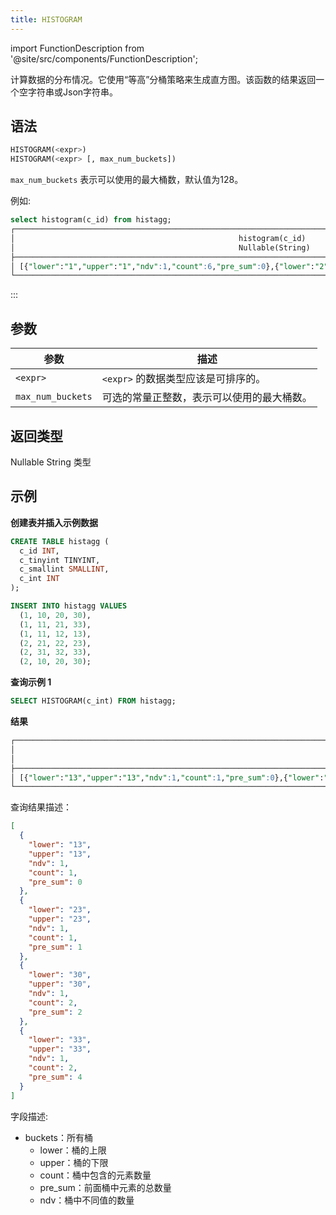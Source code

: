 ```yaml
---
title: HISTOGRAM
---
```

import FunctionDescription from '@site/src/components/FunctionDescription';

<FunctionDescription description="引入或更新: v1.2.377"/>

计算数据的分布情况。它使用“等高”分桶策略来生成直方图。该函数的结果返回一个空字符串或Json字符串。

## 语法

```sql
HISTOGRAM(<expr>)
HISTOGRAM(<expr> [, max_num_buckets])
```

`max_num_buckets` 表示可以使用的最大桶数，默认值为128。

例如:
```sql
select histogram(c_id) from histagg;
┌───────────────────────────────────────────────────────────────────────────────────────────────────────────────────┐
│                                                  histogram(c_id)                                                  │
│                                                  Nullable(String)                                                 │
├───────────────────────────────────────────────────────────────────────────────────────────────────────────────────┤
│ [{"lower":"1","upper":"1","ndv":1,"count":6,"pre_sum":0},{"lower":"2","upper":"2","ndv":1,"count":6,"pre_sum":6}] │
└───────────────────────────────────────────────────────────────────────────────────────────────────────────────────┘
```
:::

## 参数

| 参数              | 描述                                                                                |
|-------------------|--------------------------------------------------------------------------------------------|
| `<expr>`          | `<expr>` 的数据类型应该是可排序的。                                              |
| `max_num_buckets` | 可选的常量正整数，表示可以使用的最大桶数。        |

## 返回类型

Nullable String 类型

## 示例

**创建表并插入示例数据**

```sql
CREATE TABLE histagg (
  c_id INT,
  c_tinyint TINYINT,
  c_smallint SMALLINT,
  c_int INT
);

INSERT INTO histagg VALUES
  (1, 10, 20, 30),
  (1, 11, 21, 33),
  (1, 11, 12, 13),
  (2, 21, 22, 23),
  (2, 31, 32, 33),
  (2, 10, 20, 30);
```

**查询示例 1**
```sql
SELECT HISTOGRAM(c_int) FROM histagg;
```

**结果**
```sql
┌───────────────────────────────────────────────────────────────────────────────────────────────────────────────────────────────────────────────────────────────────────────────────────────────────────────────────────────────────────────┐
│                                                                                                              histogram(c_int)                                                                                                             │
│                                                                                                              Nullable(String)                                                                                                             │
├───────────────────────────────────────────────────────────────────────────────────────────────────────────────────────────────────────────────────────────────────────────────────────────────────────────────────────────────────────────┤
│ [{"lower":"13","upper":"13","ndv":1,"count":1,"pre_sum":0},{"lower":"23","upper":"23","ndv":1,"count":1,"pre_sum":1},{"lower":"30","upper":"30","ndv":1,"count":2,"pre_sum":2},{"lower":"33","upper":"33","ndv":1,"count":2,"pre_sum":4}] │
└───────────────────────────────────────────────────────────────────────────────────────────────────────────────────────────────────────────────────────────────────────────────────────────────────────────────────────────────────────────┘
```

查询结果描述：

```json
[
  {
    "lower": "13",
    "upper": "13",
    "ndv": 1,
    "count": 1,
    "pre_sum": 0
  },
  {
    "lower": "23",
    "upper": "23",
    "ndv": 1,
    "count": 1,
    "pre_sum": 1
  },
  {
    "lower": "30",
    "upper": "30",
    "ndv": 1,
    "count": 2,
    "pre_sum": 2
  },
  {
    "lower": "33",
    "upper": "33",
    "ndv": 1,
    "count": 2,
    "pre_sum": 4
  }
]
```

字段描述:

- buckets：所有桶
  - lower：桶的上限
  - upper：桶的下限
  - count：桶中包含的元素数量
  - pre_sum：前面桶中元素的总数量
  - ndv：桶中不同值的数量